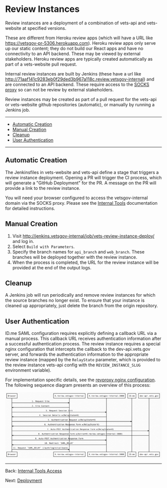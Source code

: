 # Review Instances

Review instances are a deployment of a combination of vets-api and vets-website at specified versions.

These are different from Heroku review apps (which will have a URL like https://vetsgov-pr-5306.herokuapp.com). Heroku review apps only serve up our static content; they do not build our React apps and have no connectivity to an API backend. These may be viewed by external stakeholders. Heroku review apps are typically created automatically as part of a vets-website pull request.

Internal review instances are built by Jenkins (these have a url like http://71aaf141c9283eb0f29ded3b967a118c.review.vetsgov-internal) and are connected to an API backend. These require access to the [SOCKS proxy](https://github.com/department-of-veterans-affairs/vets.gov-team/blob/master/Work%20Practices/Engineering/Internal%20Tools.md#configuring-the-socks-proxy) so can not be review by external stakeholders.

Review instances may be created as part of a pull request for the vets-api or vets-website github repositories (automatic), or manually by running a Jenkins job.

<hr>

* [Automatic Creation](#automatic-creation)
* [Manual Creation](#manual-creation)
* [Cleanup](#cleanup)
* [User Authentication](#user-authentication)

<hr>

## Automatic Creation

The Jenkinsfiles in vets-website and vets-api define a stage that triggers a review instance deployment. Opening a PR will trigger the CI process, which will generate a "GitHub Deployment" for the PR. A message on the PR will provide a link to the review instance.

You will need your browser configured to access the vetsgov-internal domain via the SOCKS proxy. Please see the [Internal Tools](internal-tools-access.md) documentation for detailed instructions.

## Manual Creation

1. Visit http://jenkins.vetsgov-internal/job/vets-review-instance-deploy/ and log in.
1. Select ```Build with Parameters```.
1. Specify the branch names for `api_branch` and `web_branch`. These branches will be deployed together with the review instance.
1. When the process is completed, the URL for the review instance will be provided at the end of the output logs.

## Cleanup

A Jenkins job will run periodically and remove review instances for which the source branches no longer exist. To ensure that your instance is cleaned up appropriately, just delete the branch from the origin repository.


## User Authentication

ID.me SAML configuration requires explicitly defining a callback URL via a manual process. This callback URL receives authentication information after a successful authentication process. The review instance requires a special nginx configuration that intercepts the callback to the dev-api.vets.gov server, and forwards the authentication information to the appropriate review instance (mapped by the `RelayState` parameter, which is provided to the review instance vets-api config with the `REVIEW_INSTANCE_SLUG` environment variable).

For implementation specific details, see the [revproxy nginx configuration](https://github.com/department-of-veterans-affairs/devops/blob/master/ansible/roles/revproxy-configure/templates/nginx_revproxy.conf). The following sequence diagram presents an overview of this process:

![](assets/review-instance-sequence.png)

<hr>

Back: [Internal Tools Access](internal-tools-access.md)

Next: [Deployment](deployment.md)
